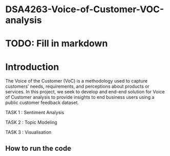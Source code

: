 # DSA4263-Voice-of-Customer-VOC-analysis
# TODO: Fill in markdown

# Introduction
The Voice of the Customer (VoC) is a methodology used to capture customers’ needs, requirements, and perceptions about products or services. In this project, we seek to develop and end-end solution for Voice of Customer analysis to provide insights to end business users using a public customer feedback dataset. 

TASK 1 : Sentiment Analysis

TASK 2 : Topic Modeling 

TASK 3 : Visualisation

## How to run the code
